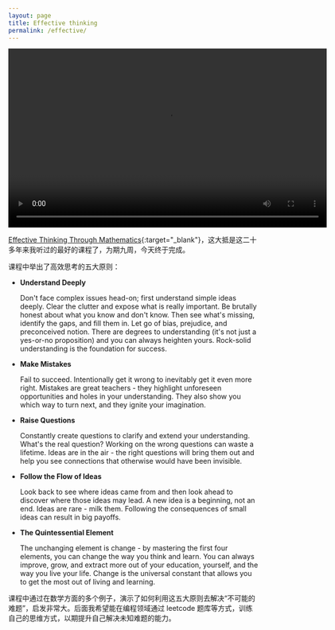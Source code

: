 ```yaml
---
layout: page
title: Effective thinking
permalink: /effective/
---
```


<video style="width: 640px; height: 360px; left: 0px; top: 0px; transform: none;" controls="controls">
    <source src="/img/effective_tinking_course_conclusion.mp4" type="video/mp4" />
</video>

[Effective Thinking Through Mathematics](https://courses.edx.org/courses/UTAustinX/UT.9.01x/1T2014/info){:target="_blank"}，这大抵是这二十多年来我听过的最好的课程了，为期九周，今天终于完成。

课程中举出了高效思考的五大原则：

+ **Understand Deeply**

  Don't face complex issues head-on; first understand simple ideas deeply. Clear the clutter and expose what is really important. Be brutally honest about what you know and don't know. Then see what's missing, identify the gaps, and fill them in. Let go of bias, prejudice, and preconceived notion. There are degrees to understanding (it's not just a yes-or-no proposition) and you can always heighten yours. Rock-solid understanding is the foundation for success.

+ **Make Mistakes**

  Fail to succeed. Intentionally get it wrong to inevitably get it even more right. Mistakes are great teachers - they highlight unforeseen opportunities and holes in your understanding. They also show you which way to turn next, and they ignite your imagination.

+ **Raise Questions**

  Constantly create questions to clarify and extend your understanding. What's the real question? Working on the wrong questions can waste a lifetime. Ideas are in the air - the right questions will bring them out and help you see connections that otherwise would have been invisible.

+ **Follow the Flow of Ideas**

  Look back to see where ideas came from and then look ahead to discover where those ideas may lead. A new idea is a beginning, not an end. Ideas are rare - milk them. Following the consequences of small ideas can result in big payoffs.

+ **The Quintessential Element**

  The unchanging element is change - by mastering the first four elements, you can change the way you think and learn. You can always improve, grow, and extract more out of your education, yourself, and the way you live your life. Change is the universal constant that allows you to get the most out of living and learning.

课程中通过在数学方面的多个例子，演示了如何利用这五大原则去解决“不可能的难题”，启发非常大。后面我希望能在编程领域通过 leetcode 题库等方式，训练自己的思维方式，以期提升自己解决未知难题的能力。
